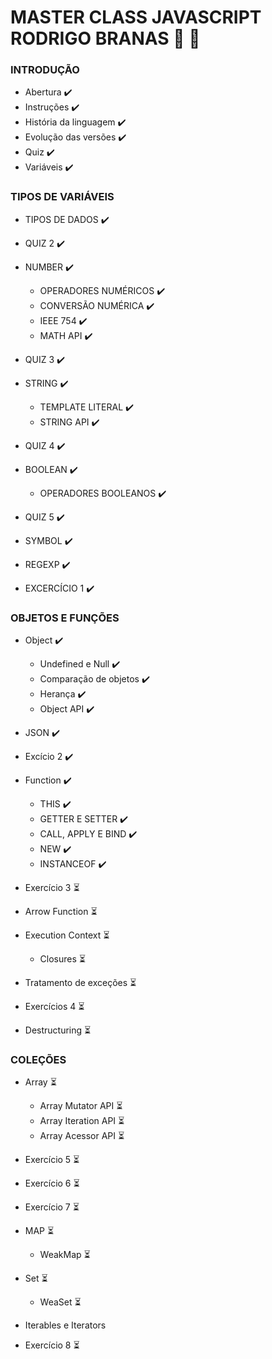 # MASTER CLASS JAVASCRIPT RODRIGO BRANAS :rocket: :page_with_curl:

### INTRODUÇÃO

* Abertura :heavy_check_mark:
* Instruções :heavy_check_mark:
* História da linguagem :heavy_check_mark:
* Evolução das versões :heavy_check_mark:
* Quiz :heavy_check_mark:
* Variáveis :heavy_check_mark:

### TIPOS DE VARIÁVEIS

* TIPOS DE DADOS :heavy_check_mark:
* QUIZ 2 :heavy_check_mark:
* NUMBER :heavy_check_mark:
  * OPERADORES NUMÉRICOS :heavy_check_mark:
  * CONVERSÃO NUMÉRICA :heavy_check_mark:
  * IEEE 754 :heavy_check_mark:
  * MATH API :heavy_check_mark:

* QUIZ 3 :heavy_check_mark:
* STRING :heavy_check_mark:
  * TEMPLATE LITERAL :heavy_check_mark:
  * STRING API :heavy_check_mark:

* QUIZ 4 :heavy_check_mark:
* BOOLEAN :heavy_check_mark:
  * OPERADORES BOOLEANOS :heavy_check_mark:

* QUIZ 5 :heavy_check_mark:
* SYMBOL :heavy_check_mark:
* REGEXP :heavy_check_mark:
* EXCERCÍCIO 1 :heavy_check_mark:


### OBJETOS E FUNÇÕES 

* Object :heavy_check_mark:
   * Undefined e Null :heavy_check_mark:
   * Comparação de objetos :heavy_check_mark:
   * Herança :heavy_check_mark:
   * Object API :heavy_check_mark:

* JSON :heavy_check_mark:
* Excício 2 :heavy_check_mark:
* Function :heavy_check_mark:
    * THIS :heavy_check_mark:
    * GETTER E SETTER :heavy_check_mark:
    * CALL, APPLY E BIND :heavy_check_mark:
    * NEW :heavy_check_mark:
    * INSTANCEOF :heavy_check_mark:

* Exercício 3 :hourglass_flowing_sand:
* Arrow Function :hourglass_flowing_sand:
* Execution Context :hourglass_flowing_sand:
    * Closures :hourglass_flowing_sand:

* Tratamento de exceções :hourglass_flowing_sand:
* Exercícios 4 :hourglass_flowing_sand:
* Destructuring :hourglass_flowing_sand:


### COLEÇÕES 

* Array :hourglass_flowing_sand:
    * Array Mutator API :hourglass_flowing_sand:
    * Array Iteration API :hourglass_flowing_sand:
    * Array Acessor API :hourglass_flowing_sand:

* Exercício 5 :hourglass_flowing_sand:
* Exercício 6 :hourglass_flowing_sand:
* Exercício 7 :hourglass_flowing_sand:
* MAP :hourglass_flowing_sand:
    * WeakMap :hourglass_flowing_sand:

* Set :hourglass_flowing_sand:
    * WeaSet :hourglass_flowing_sand:

* Iterables e Iterators 
* Exercício 8 :hourglass_flowing_sand:

